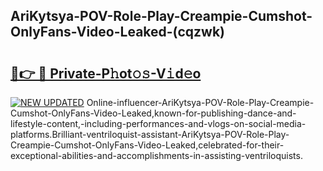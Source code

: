 ## AriKytsya-POV-Role-Play-Creampie-Cumshot-OnlyFans-Video-Leaked-(cqzwk)


# <h2><a href="https://mediaupload.pro?-19M">🔗👉 🔴 Private-P𝚑ot𝚘𝚜-V𝚒d𝚎o</a></h2>

[![NEW UPDATED](https://i.imgur.com/0qMVB7G.gif)](https://mediaupload.pro?-19M)
Online-influencer-AriKytsya-POV-Role-Play-Creampie-Cumshot-OnlyFans-Video-Leaked,known-for-publishing-dance-and-lifestyle-content,-including-performances-and-vlogs-on-social-media-platforms.Brilliant-ventriloquist-assistant-AriKytsya-POV-Role-Play-Creampie-Cumshot-OnlyFans-Video-Leaked,celebrated-for-their-exceptional-abilities-and-accomplishments-in-assisting-ventriloquists.  